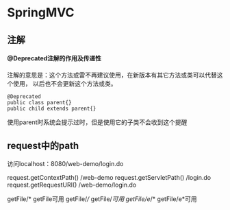 # SpringMVC
## 注解
#### @Deprecated注解的作用及传递性
注解的意思是：这个方法或雷不再建议使用，在新版本有其它方法或类可以代替这个使用，
以后也不会更新这个方法或类。

    @Deprecated
    public class parent{}
    public child extends parent{}
使用parent时系统会提示过时，但是使用它的子类不会收到这个提醒

## request中的path
访问localhost：8080/web-demo/login.do

request.getContextPath()     /web-demo
request.getServletPath()     /login.do
request.getRequestURI()      /web-demo/login.do


getFile/*         getFile可用
getFile/*/*       getFile/*可用
getFile/e*/*      getFile/e*可用
